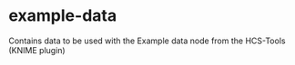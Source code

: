 example-data
============

Contains data to be used with the Example data node from the HCS-Tools (KNIME plugin)
